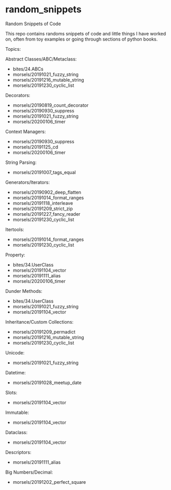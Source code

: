 # random_snippets
Random Snippets of Code

This repo contains randoms snippets of code and little things I have worked on, often from toy examples or going through sections of python books.

Topics:

Abstract Classes/ABC/Metaclass:
- bites/24.ABCs
- morsels/20191021_fuzzy_string
- morsels/20191216_mutable_string
- morsels/20191230_cyclic_list

Decorators:
- morsels/20190819_count_decorator
- morsels/20190930_suppress
- morsels/20191021_fuzzy_string
- morsels/20200106_timer

Context Managers:
- morsels/20190930_suppress
- morsels/20191125_cd
- morsels/20200106_timer

String Parsing:
- morsels/20191007_tags_equal

Generators/Iterators:
- morsels/20190902_deep_flatten
- morsels/20191014_format_ranges
- morsels/20191118_interleave
- morsels/20191209_strict_zip
- morsels/20191227_fancy_reader
- morsels/20191230_cyclic_list

Itertools:
- morsels/20191014_format_ranges
- morsels/20191230_cyclic_list

Property:
- bites/34.UserClass
- morsels/20191104_vector
- morsels/20191111_alias
- morsels/20200106_timer

Dunder Methods:
- bites/34.UserClass
- morsels/20191021_fuzzy_string
- morsels/20191104_vector

Inheritance/Custom Collections:
- morsels/20191209_permadict
- morsels/20191216_mutable_string
- morsels/20191230_cyclic_list

Unicode:
- morsels/20191021_fuzzy_string

Datetime:
- morsels/20191028_meetup_date

Slots:
- morsels/20191104_vector

Immutable:
- morsels/20191104_vector

Dataclass:
- morsels/20191104_vector

Descriptors:
- morsels/20191111_alias

Big Numbers/Decimal:
- morsels/20191202_perfect_square

